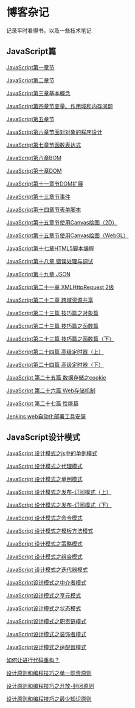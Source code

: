 <!--
 * @Descripttion: 
 * @version: 
 * @Author: zero
 * @Date: 2020-03-20 10:18:54
 * @LastEditors: zero
 * @LastEditTime: 2020-03-20 11:22:53
 -->
# 博客杂记

记录平时看得书，以及一些技术笔记

## JavaScript篇
[JavaScript第一章节](https://github.com/Augly/Blog/blob/master/JavaScript/JavaScript第一章节.md)

[JavaScript第二章节](https://github.com/Augly/Blog/blob/master/JavaScript/JavaScript第二章节.md)

[JavaScript第三章基本概念](https://github.com/Augly/Blog/blob/master/JavaScript/JavaScript第三章基本概念.md)

[JavaScript第四章节变量、作用域和内存问题](https://github.com/Augly/Blog/blob/master/JavaScript/JavaScript第四章节变量、作用域和内存问题.md)

[JavaScript第五章节](https://github.com/Augly/Blog/blob/master/JavaScript/JavaScript第五章节.md)

[JavaScript第六章节面对对象的程序设计](https://github.com/Augly/Blog/blob/master/JavaScript/JavaScript第六章节面对对象的程序设计.md)

[JavaScript第七章节函数表达式](https://github.com/Augly/Blog/blob/master/JavaScript/JavaScript第七章节函数表达式.md)

[JavaScript第八章BOM](https://github.com/Augly/Blog/blob/master/JavaScript/JavaScript第八章BOM.md)

[JavaScript第十章DOM](https://github.com/Augly/Blog/blob/master/JavaScript/JavaScript第十章DOM.md)

[JavaScript第十一章节DOM扩展](https://github.com/Augly/Blog/blob/master/JavaScript/JavaScript%E7%AC%AC%E5%8D%81%E4%B8%80%E7%AB%A0%E8%8A%82%20DOM%E6%89%A9%E5%B1%95.md)

[JavaScript第十三章节事件](https://github.com/Augly/Blog/blob/master/JavaScript/JavaScript%E7%AC%AC%E5%8D%81%E4%B8%89%E7%AB%A0%E8%8A%82%E4%BA%8B%E4%BB%B6.md)

[JavaScript第十四章节表单脚本](https://github.com/Augly/Blog/blob/master/JavaScript/JavaScript%E7%AC%AC%E5%8D%81%E5%9B%9B%E7%AB%A0%E8%8A%82%20%20%20%20%20%E8%A1%A8%20%E5%8D%95%20%E8%84%9A%20%E6%9C%AC.md)

[JavaScript第十五章节使用Canvas绘图（2D）](https://github.com/Augly/Blog/blob/master/JavaScript/JavaScript%E7%AC%AC%E5%8D%81%E4%BA%94%E7%AB%A0%E8%8A%82%20%20%20%20%20%E4%BD%BF%E7%94%A8Canvas%E7%BB%98%E5%9B%BE%EF%BC%882D%EF%BC%89.md)

[JavaScript第十五章节使用Canvas绘图（WebGL）](https://github.com/Augly/Blog/blob/master/JavaScript/JavaScript%E7%AC%AC%E5%8D%81%E4%BA%94%E7%AB%A0%E8%8A%82%20%20%20%20%20%E4%BD%BF%E7%94%A8Canvas%E7%BB%98%E5%9B%BE%EF%BC%88WebGL%EF%BC%89.md)

[JavaScript第十七章HTML5脚本编程](https://github.com/Augly/Blog/blob/master/JavaScript/JavaScript%E7%AC%AC%E5%8D%81%E4%B8%83%E7%AB%A0%20HTML5%20%E8%84%9A%E6%9C%AC%E7%BC%96%E7%A8%8B.md)

[JavaScript第十八章 错误处理与调试](https://github.com/Augly/Blog/blob/master/JavaScript/JavaScript%E7%AC%AC%E5%8D%81%E5%85%AB%E7%AB%A0%20%20%E9%94%99%E8%AF%AF%E5%A4%84%E7%90%86%E4%B8%8E%E8%B0%83%E8%AF%95.md)

[JavaScript第十九章 JSON](https://github.com/Augly/Blog/blob/master/JavaScript/JavaScript%E7%AC%AC%E5%8D%81%E4%B9%9D%E7%AB%A0%20%20JSON.md)

[JavaScript第二十一章 XMLHttpRequest 2级](https://github.com/Augly/Blog/blob/master/JavaScript/JavaScript%E7%AC%AC%E4%BA%8C%E5%8D%81%E4%B8%80%E7%AB%A0%20%20%20XMLHttpRequest%20%202%E7%BA%A7.md)

[JavaScript第二十二章 跨域资源共享](https://github.com/Augly/Blog/blob/master/JavaScript/JavaScript%E7%AC%AC%E4%BA%8C%E5%8D%81%E4%BA%8C%E7%AB%A0%20%20%20%E8%B7%A8%E5%9F%9F%E8%B5%84%E6%BA%90%E5%85%B1%E4%BA%AB.md)

[JavaScript第二十三篇 技巧篇之对象篇](https://github.com/Augly/Blog/blob/master/JavaScript/JavaScript%E7%AC%AC%E4%BA%8C%E5%8D%81%E4%B8%89%E7%AF%87%20%E6%8A%80%E5%B7%A7%E7%AF%87%E4%B9%8B%E5%AF%B9%E8%B1%A1%E7%AF%87.md)

[JavaScript第二十三篇 技巧篇之函数篇](https://github.com/Augly/Blog/blob/master/JavaScript/JavaScript%E7%AC%AC%E4%BA%8C%E5%8D%81%E4%B8%89%E7%AF%87%20%E6%8A%80%E5%B7%A7%E7%AF%87%E4%B9%8B%E5%87%BD%E6%95%B0%E7%AF%87.md)

[JavaScript第二十三篇 技巧篇之函数篇（下）](https://github.com/Augly/Blog/blob/master/JavaScript/JavaScript%E7%AC%AC%E4%BA%8C%E5%8D%81%E4%B8%89%E7%AF%87%20%E6%8A%80%E5%B7%A7%E7%AF%87%E4%B9%8B%E5%87%BD%E6%95%B0%E7%AF%87%EF%BC%88%E4%B8%8B%EF%BC%89.md)

[JavaScript第二十四篇 高级定时器（上）](https://github.com/Augly/Blog/blob/master/JavaScript/JavaScript%E7%AC%AC%E4%BA%8C%E5%8D%81%E5%9B%9B%E7%AF%87%20%E9%AB%98%E7%BA%A7%E5%AE%9A%E6%97%B6%E5%99%A8%EF%BC%88%E4%B8%8A%EF%BC%89.md)

[JavaScript第二十四篇 高级定时器（下）](https://github.com/Augly/Blog/blob/master/JavaScript/JavaScript%E7%AC%AC%E4%BA%8C%E5%8D%81%E5%9B%9B%E7%AF%87%20%E9%AB%98%E7%BA%A7%E5%AE%9A%E6%97%B6%E5%99%A8%EF%BC%88%E4%B8%8B%EF%BC%89.md)

[JavaScript 第二十五篇 数据存储之cookie](https://github.com/Augly/Blog/blob/master/JavaScript/JavaScript%20%E7%AC%AC%E4%BA%8C%E5%8D%81%E4%BA%94%E7%AF%87%20%E6%95%B0%E6%8D%AE%E5%AD%98%E5%82%A8%E4%B9%8Bcookie.md)

[JavaScript 第二十六篇 Web存储机制](https://github.com/Augly/Blog/blob/master/JavaScript/JavaScript%20%E7%AC%AC%E4%BA%8C%E5%8D%81%E5%85%AD%E7%AF%87%20%20%20Web%E5%AD%98%E5%82%A8%E6%9C%BA%E5%88%B6.md)

[JavaScript 第二十七篇 性能篇](https://github.com/Augly/Blog/blob/master/JavaScript/JavaScript%20%E7%AC%AC%E4%BA%8C%E5%8D%81%E4%B8%83%E7%AF%87%20%20%E6%80%A7%E8%83%BD%E7%AF%87.md)

[Jenkins web自动化部署工具安装](https://github.com/Augly/Blog/blob/master/JavaScript/Jenkins%20web%E8%87%AA%E5%8A%A8%E5%8C%96%E9%83%A8%E7%BD%B2%E5%B7%A5%E5%85%B7%E5%AE%89%E8%A3%85.md)

## JavaScript设计模式
[JavaScript 设计模式之js中的单例模式](https://github.com/Augly/Blog/blob/master/JavaScript%E8%AE%BE%E8%AE%A1%E6%A8%A1%E5%BC%8F/JavaScript%20%E8%AE%BE%E8%AE%A1%E6%A8%A1%E5%BC%8F%E4%B9%8Bjs%E4%B8%AD%E7%9A%84%E5%8D%95%E4%BE%8B%E6%A8%A1%E5%BC%8F.md)

[JavaScript 设计模式之代理模式](https://github.com/Augly/Blog/blob/master/JavaScript%E8%AE%BE%E8%AE%A1%E6%A8%A1%E5%BC%8F/JavaScript%20%E8%AE%BE%E8%AE%A1%E6%A8%A1%E5%BC%8F%E4%B9%8B%E4%BB%A3%E7%90%86%E6%A8%A1%E5%BC%8F.md)

[JavaScript 设计模式之单例模式](https://github.com/Augly/Blog/blob/master/JavaScript%E8%AE%BE%E8%AE%A1%E6%A8%A1%E5%BC%8F/JavaScript%20%E8%AE%BE%E8%AE%A1%E6%A8%A1%E5%BC%8F%E4%B9%8B%E5%8D%95%E4%BE%8B%E6%A8%A1%E5%BC%8F.md)

[JavaScript 设计模式之发布-订阅模式（上）](https://github.com/Augly/Blog/blob/master/JavaScript%E8%AE%BE%E8%AE%A1%E6%A8%A1%E5%BC%8F/JavaScript%20%E8%AE%BE%E8%AE%A1%E6%A8%A1%E5%BC%8F%E4%B9%8B%E5%8F%91%E5%B8%83-%E8%AE%A2%E9%98%85%E6%A8%A1%E5%BC%8F%EF%BC%88%E4%B8%8A%EF%BC%89.md)

[JavaScript 设计模式之发布-订阅模式（下）](https://github.com/Augly/Blog/blob/master/JavaScript%E8%AE%BE%E8%AE%A1%E6%A8%A1%E5%BC%8F/JavaScript%20%E8%AE%BE%E8%AE%A1%E6%A8%A1%E5%BC%8F%E4%B9%8B%E5%8F%91%E5%B8%83-%E8%AE%A2%E9%98%85%E6%A8%A1%E5%BC%8F%EF%BC%88%E4%B8%8B%EF%BC%89.md)

[JavaScript 设计模式之命令模式](https://github.com/Augly/Blog/blob/master/JavaScript%E8%AE%BE%E8%AE%A1%E6%A8%A1%E5%BC%8F/JavaScript%20%E8%AE%BE%E8%AE%A1%E6%A8%A1%E5%BC%8F%E4%B9%8B%E5%91%BD%E4%BB%A4%E6%A8%A1%E5%BC%8F.md)

[JavaScript 设计模式之模板方法模式](https://github.com/Augly/Blog/blob/master/JavaScript%E8%AE%BE%E8%AE%A1%E6%A8%A1%E5%BC%8F/JavaScript%20%E8%AE%BE%E8%AE%A1%E6%A8%A1%E5%BC%8F%E4%B9%8B%E6%A8%A1%E6%9D%BF%E6%96%B9%E6%B3%95%E6%A8%A1%E5%BC%8F.md)

[JavaScript 设计模式之策略模式](https://github.com/Augly/Blog/blob/master/JavaScript%E8%AE%BE%E8%AE%A1%E6%A8%A1%E5%BC%8F/JavaScript%20%E8%AE%BE%E8%AE%A1%E6%A8%A1%E5%BC%8F%E4%B9%8B%E7%BB%84%E5%90%88%E6%A8%A1%E5%BC%8F.md)

[JavaScript 设计模式之组合模式](https://github.com/Augly/Blog/blob/master/JavaScript%E8%AE%BE%E8%AE%A1%E6%A8%A1%E5%BC%8F/JavaScript%20%E8%AE%BE%E8%AE%A1%E6%A8%A1%E5%BC%8F%E4%B9%8B%E7%AD%96%E7%95%A5%E6%A8%A1%E5%BC%8F.md)


[JavaScript 设计模式之迭代器模式](https://github.com/Augly/Blog/blob/master/JavaScript%E8%AE%BE%E8%AE%A1%E6%A8%A1%E5%BC%8F/JavaScript%20%E8%AE%BE%E8%AE%A1%E6%A8%A1%E5%BC%8F%E4%B9%8B%E8%BF%AD%E4%BB%A3%E5%99%A8%E6%A8%A1%E5%BC%8F.md)

[JavaScript设计模式之中介者模式](https://github.com/Augly/Blog/blob/master/JavaScript%E8%AE%BE%E8%AE%A1%E6%A8%A1%E5%BC%8F/JavaScript%E8%AE%BE%E8%AE%A1%E6%A8%A1%E5%BC%8F%E4%B9%8B%E4%B8%AD%E4%BB%8B%E8%80%85%E6%A8%A1%E5%BC%8F.md)

[JavaScript设计模式之享元模式](https://github.com/Augly/Blog/blob/master/JavaScript%E8%AE%BE%E8%AE%A1%E6%A8%A1%E5%BC%8F/JavaScript%E8%AE%BE%E8%AE%A1%E6%A8%A1%E5%BC%8F%E4%B9%8B%E4%BA%AB%E5%85%83%E6%A8%A1%E5%BC%8F.md)

[JavaScript设计模式之状态模式](https://github.com/Augly/Blog/blob/master/JavaScript%E8%AE%BE%E8%AE%A1%E6%A8%A1%E5%BC%8F/JavaScript%E8%AE%BE%E8%AE%A1%E6%A8%A1%E5%BC%8F%E4%B9%8B%E7%8A%B6%E6%80%81%E6%A8%A1%E5%BC%8F.md)

[JavaScript设计模式之职责链模式](https://github.com/Augly/Blog/blob/master/JavaScript%E8%AE%BE%E8%AE%A1%E6%A8%A1%E5%BC%8F/JavaScript%E8%AE%BE%E8%AE%A1%E6%A8%A1%E5%BC%8F%E4%B9%8B%E8%81%8C%E8%B4%A3%E9%93%BE%E6%A8%A1%E5%BC%8F.md)

[JavaScript设计模式之装饰者模式](https://github.com/Augly/Blog/blob/master/JavaScript%E8%AE%BE%E8%AE%A1%E6%A8%A1%E5%BC%8F/JavaScript%E8%AE%BE%E8%AE%A1%E6%A8%A1%E5%BC%8F%E4%B9%8B%E8%A3%85%E9%A5%B0%E8%80%85%E6%A8%A1%E5%BC%8F.md)

[JavaScript设计模式之适配器模式](https://github.com/Augly/Blog/blob/master/JavaScript%E8%AE%BE%E8%AE%A1%E6%A8%A1%E5%BC%8F/JavaScript%E8%AE%BE%E8%AE%A1%E6%A8%A1%E5%BC%8F%E4%B9%8B%E9%80%82%E9%85%8D%E5%99%A8%E6%A8%A1%E5%BC%8F.md)

[如何让进行代码重构？](https://github.com/Augly/Blog/blob/master/JavaScript设计模式/如何让进行代码重构？.md)

[设计原则和编程技巧之单一职责原则](https://github.com/Augly/Blog/blob/master/JavaScript设计模式/设计原则和编程技巧之单一职责原则.md)

[设计原则和编程技巧之开放-封闭原则](https://github.com/Augly/Blog/blob/master/JavaScript设计模式/设计原则和编程技巧之开放-封闭原则.md)

[设计原则和编程技巧之最少知识原则](https://github.com/Augly/Blog/blob/master/JavaScript设计模式/设计原则和编程技巧之最少知识原则.md)
